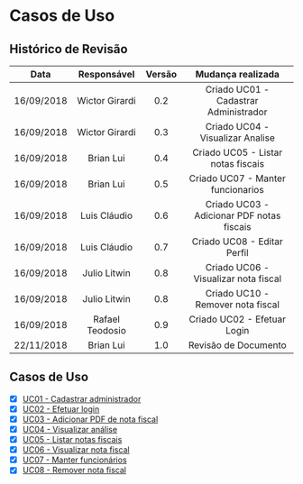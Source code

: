 # Casos de Uso

## Histórico de Revisão

| Data | Responsável | Versão | Mudança realizada |
|:------:|:------:|:-------:|:-------:|
| 16/09/2018 | Wictor Girardi | 0.2 | Criado UC01 - Cadastrar Administrador |
| 16/09/2018 | Wictor Girardi | 0.3 | Criado UC04 - Visualizar Analise |
| 16/09/2018 | Brian Lui | 0.4 | Criado UC05 - Listar notas fiscais |
| 16/09/2018 | Brian Lui | 0.5 | Criado UC07 - Manter funcionarios |
| 16/09/2018 | Luis Cláudio | 0.6 | Criado UC03 - Adicionar PDF notas fiscais |
| 16/09/2018 | Luis Cláudio | 0.7 | Criado UC08 - Editar Perfil |
| 16/09/2018 | Julio Litwin | 0.8 | Criado UC06 - Visualizar nota fiscal |
| 16/09/2018 | Julio Litwin | 0.8 | Criado UC10 - Remover nota fiscal |
| 16/09/2018 | Rafael Teodosio | 0.9 | Criado UC02 - Efetuar Login |
| 22/11/2018 | Brian Lui | 1.0 | Revisão de Documento |



## Casos de Uso

- [x] [UC01 - Cadastrar administrador](use-case/uc01.md)
- [x] [UC02 - Efetuar login](use-case/uc02.md)
- [x] [UC03 - Adicionar PDF de nota fiscal](use-case/uc03.md)
- [x] [UC04 - Visualizar análise](use-case/uc04.md)
- [x] [UC05 - Listar notas fiscais](use-case/uc05.md)
- [x] [UC06 - Visualizar nota fiscal](use-case/uc06.md)
- [x] [UC07 - Manter funcionários](use-case/uc07.md)
- [x] [UC08 - Remover nota fiscal](use-case/uc08.md)
